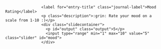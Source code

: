 <!-- Mood, this is where the user enters in their mood through a slider and the emojis change -->
                    <label for="entry-title" class="journal-label">Mood Rating</label>
                    <p class="description">:grin: Rate your mood on a scale from 1-10 :)</p>
                    <div class="slidecontainer">
                      <p id="output" class="output">5</p>
                      <input type="range" min="1" max="10" value="5" class="slider" id="mood">
                    </div>
